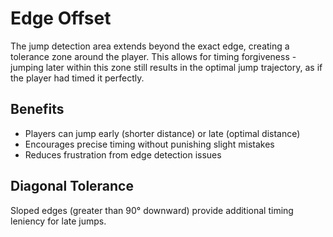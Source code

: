 # Edge Offset

The jump detection area extends beyond the exact edge, creating a tolerance zone around the player. This allows for timing forgiveness - jumping later within this zone still results in the optimal jump trajectory, as if the player had timed it perfectly.

## Benefits
- Players can jump early (shorter distance) or late (optimal distance)
- Encourages precise timing without punishing slight mistakes
- Reduces frustration from edge detection issues

## Diagonal Tolerance
Sloped edges (greater than 90° downward) provide additional timing leniency for late jumps.


